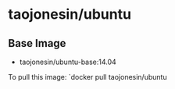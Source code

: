 taojonesin/ubuntu
==================

## Base Image
* taojonesin/ubuntu-base:14.04

To pull this image:
`docker pull taojonesin/ubuntu

